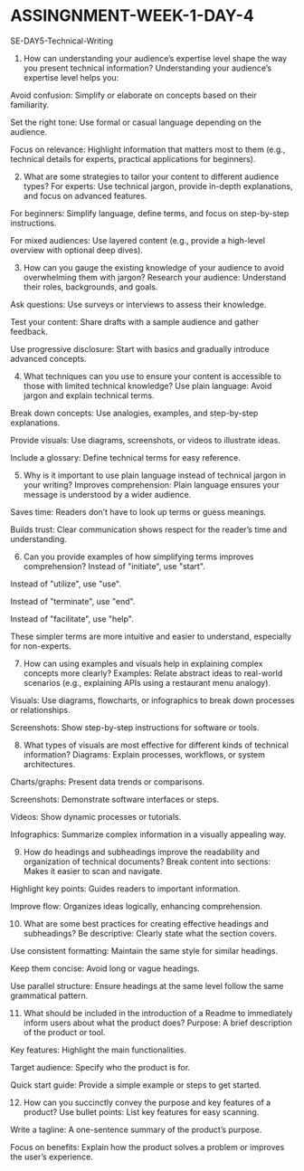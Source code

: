 # ASSINGNMENT-WEEK-1-DAY-4
SE-DAY5-Technical-Writing

1. How can understanding your audience’s expertise level shape the way you present technical information?
Understanding your audience’s expertise level helps you:

Avoid confusion: Simplify or elaborate on concepts based on their familiarity.

Set the right tone: Use formal or casual language depending on the audience.

Focus on relevance: Highlight information that matters most to them (e.g., technical details for experts, practical applications for beginners).

2. What are some strategies to tailor your content to different audience types?
For experts: Use technical jargon, provide in-depth explanations, and focus on advanced features.

For beginners: Simplify language, define terms, and focus on step-by-step instructions.

For mixed audiences: Use layered content (e.g., provide a high-level overview with optional deep dives).

3. How can you gauge the existing knowledge of your audience to avoid overwhelming them with jargon?
Research your audience: Understand their roles, backgrounds, and goals.

Ask questions: Use surveys or interviews to assess their knowledge.

Test your content: Share drafts with a sample audience and gather feedback.

Use progressive disclosure: Start with basics and gradually introduce advanced concepts.

4. What techniques can you use to ensure your content is accessible to those with limited technical knowledge?
Use plain language: Avoid jargon and explain technical terms.

Break down concepts: Use analogies, examples, and step-by-step explanations.

Provide visuals: Use diagrams, screenshots, or videos to illustrate ideas.

Include a glossary: Define technical terms for easy reference.

5. Why is it important to use plain language instead of technical jargon in your writing?
Improves comprehension: Plain language ensures your message is understood by a wider audience.

Saves time: Readers don’t have to look up terms or guess meanings.

Builds trust: Clear communication shows respect for the reader’s time and understanding.

6. Can you provide examples of how simplifying terms improves comprehension?
Instead of "initiate", use "start".

Instead of "utilize", use "use".

Instead of "terminate", use "end".

Instead of "facilitate", use "help".

These simpler terms are more intuitive and easier to understand, especially for non-experts.

7. How can using examples and visuals help in explaining complex concepts more clearly?
Examples: Relate abstract ideas to real-world scenarios (e.g., explaining APIs using a restaurant menu analogy).

Visuals: Use diagrams, flowcharts, or infographics to break down processes or relationships.

Screenshots: Show step-by-step instructions for software or tools.

8. What types of visuals are most effective for different kinds of technical information?
Diagrams: Explain processes, workflows, or system architectures.

Charts/graphs: Present data trends or comparisons.

Screenshots: Demonstrate software interfaces or steps.

Videos: Show dynamic processes or tutorials.

Infographics: Summarize complex information in a visually appealing way.

9. How do headings and subheadings improve the readability and organization of technical documents?
Break content into sections: Makes it easier to scan and navigate.

Highlight key points: Guides readers to important information.

Improve flow: Organizes ideas logically, enhancing comprehension.

10. What are some best practices for creating effective headings and subheadings?
Be descriptive: Clearly state what the section covers.

Use consistent formatting: Maintain the same style for similar headings.

Keep them concise: Avoid long or vague headings.

Use parallel structure: Ensure headings at the same level follow the same grammatical pattern.

11. What should be included in the introduction of a Readme to immediately inform users about what the product does?
Purpose: A brief description of the product or tool.

Key features: Highlight the main functionalities.

Target audience: Specify who the product is for.

Quick start guide: Provide a simple example or steps to get started.

12. How can you succinctly convey the purpose and key features of a product?
Use bullet points: List key features for easy scanning.

Write a tagline: A one-sentence summary of the product’s purpose.

Focus on benefits: Explain how the product solves a problem or improves the user’s experience.
